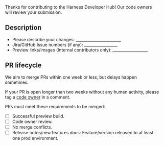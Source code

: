 Thanks for contributing to the Harness Developer Hub! Our code owners will review your submission.

## Description

* Please describe your changes: \_______________________
* Jira/GitHub Issue numbers (if any): \_________________
* Preview links/images (Internal contributors only): \__________________

## PR lifecycle

We aim to merge PRs within one week or less, but delays happen sometimes.

If your PR is open longer than two weeks without any human activity, please tag a [code owner](https://github.com/harness/developer-hub/blob/main/.github/CODEOWNERS) in a comment.

PRs must meet these requirements to be merged:

- [ ] Successful preview build.
- [ ] Code owner review.
- [ ] No merge conflicts.
- [ ] Release notes/new features docs: Feature/version released to at least one prod environment.
